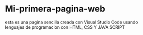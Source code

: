 # Mi-primera-pagina-web
esta es una pagina sencilla creada con Visual Studio Code usando lenguajes de programacion con HTML, CSS Y JAVA SCRIPT
